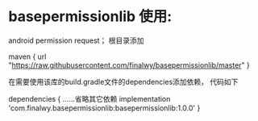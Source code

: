 # basepermissionlib 使用: 
android permission request；
根目录添加

maven {
            url "https://raw.githubusercontent.com/finalwy/basepermissionlib/master" 
        }
	
	
在需要使用该库的build.gradle文件的dependencies添加依赖， 代码如下    

dependencies {
	......省略其它依赖
    implementation 'com.finalwy.basepermissionlib:basepermissionlib:1.0.0'
}
